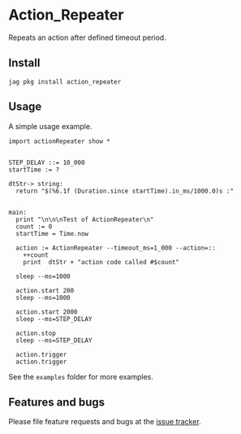 # Action_Repeater
Repeats an action after defined timeout period.


## Install
```
jag pkg install action_repeater
```

## Usage
A simple usage example.
``` toit
import actionRepeater show *


STEP_DELAY ::= 10_000
startTime := ?

dtStr-> string:
  return "$(%6.1f (Duration.since startTime).in_ms/1000.0)s :"


main:
  print "\n\n\nTest of ActionRepeater\n"
  count := 0
  startTime = Time.now

  action := ActionRepeater --timeout_ms=1_000 --action=::
    ++count
    print  dtStr + "action code called #$count"

  sleep --ms=1000

  action.start 200
  sleep --ms=1000
  
  action.start 2000
  sleep --ms=STEP_DELAY

  action.stop
  sleep --ms=STEP_DELAY

  action.trigger
  action.trigger

```
See the `examples` folder for more examples.

## Features and bugs

Please file feature requests and bugs at the [issue tracker][tracker].

[tracker]: https://github.com/kaxori/action-repeater/issues